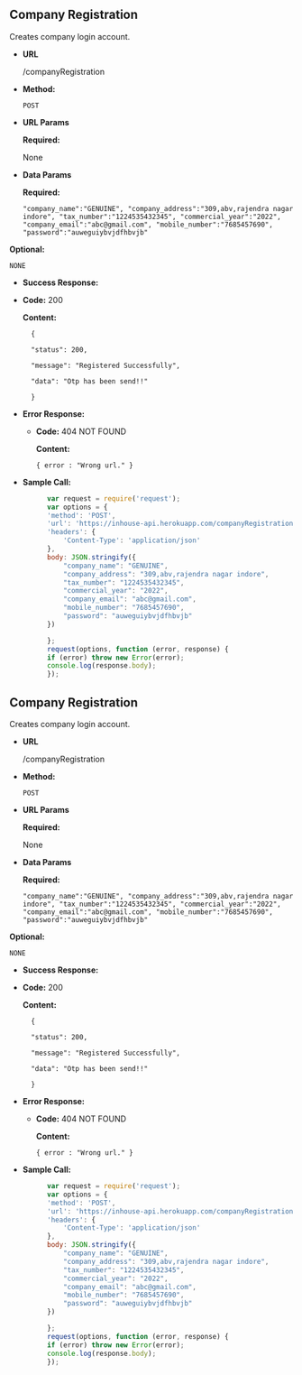 **Company Registration**
----
  Creates company login account.

* **URL**

  /companyRegistration

* **Method:**

  `POST`
  
*  **URL Params**

   **Required:**
 
     None

* **Data Params**

  **Required:**

    `
    "company_name":"GENUINE",
    "company_address":"309,abv,rajendra nagar indore",
    "tax_number":"1224535432345",
    "commercial_year":"2022",
    "company_email":"abc@gmail.com",
    "mobile_number":"7685457690",
    "password":"auweguiybvjdfhbvjb"
                `


**Optional:**
 
    NONE

* **Success Response:**

* **Code:** 200 

  **Content:**
  
        {

        "status": 200,

        "message": "Registered Successfully",

        "data": "Otp has been send!!"

        }

* **Error Response:**

  * **Code:** 404 NOT FOUND
  
    **Content:** 
    
    `{ error : "Wrong url." }`

* **Sample Call:**

  ```javascript
        var request = require('request');
        var options = {
        'method': 'POST',
        'url': 'https://inhouse-api.herokuapp.com/companyRegistration',
        'headers': {
            'Content-Type': 'application/json'
        },
        body: JSON.stringify({
            "company_name": "GENUINE",
            "company_address": "309,abv,rajendra nagar indore",
            "tax_number": "1224535432345",
            "commercial_year": "2022",
            "company_email": "abc@gmail.com",
            "mobile_number": "7685457690",
            "password": "auweguiybvjdfhbvjb"
        })

        };
        request(options, function (error, response) {
        if (error) throw new Error(error);
        console.log(response.body);
        });
  ```
**Company Registration**
----
  Creates company login account.

* **URL**

  /companyRegistration

* **Method:**

  `POST`
  
*  **URL Params**

   **Required:**
 
     None

* **Data Params**

  **Required:**

    `
    "company_name":"GENUINE",
    "company_address":"309,abv,rajendra nagar indore",
    "tax_number":"1224535432345",
    "commercial_year":"2022",
    "company_email":"abc@gmail.com",
    "mobile_number":"7685457690",
    "password":"auweguiybvjdfhbvjb"
                `


**Optional:**
 
    NONE

* **Success Response:**

* **Code:** 200 

  **Content:**
  
        {

        "status": 200,

        "message": "Registered Successfully",

        "data": "Otp has been send!!"

        }

* **Error Response:**

  * **Code:** 404 NOT FOUND
  
    **Content:** 
    
    `{ error : "Wrong url." }`

* **Sample Call:**

  ```javascript
        var request = require('request');
        var options = {
        'method': 'POST',
        'url': 'https://inhouse-api.herokuapp.com/companyRegistration',
        'headers': {
            'Content-Type': 'application/json'
        },
        body: JSON.stringify({
            "company_name": "GENUINE",
            "company_address": "309,abv,rajendra nagar indore",
            "tax_number": "1224535432345",
            "commercial_year": "2022",
            "company_email": "abc@gmail.com",
            "mobile_number": "7685457690",
            "password": "auweguiybvjdfhbvjb"
        })

        };
        request(options, function (error, response) {
        if (error) throw new Error(error);
        console.log(response.body);
        });
  ```
